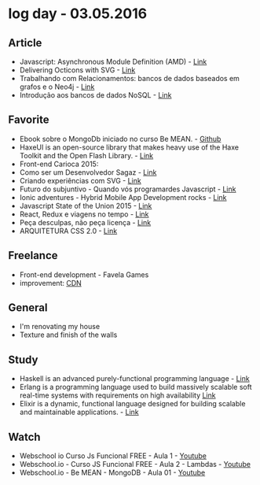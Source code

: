 # log day - 03.05.2016

## Article

 - Javascript: Asynchronous Module Definition (AMD) - [Link](http://nodedecode.com.br/javascript-asynchronous-module-definition-amd/)
 - Delivering Octicons with SVG - [Link](https://github.com/blog/2112-delivering-octicons-with-svg)
 - Trabalhando com Relacionamentos: bancos de dados baseados em grafos e o Neo4j - [Link](http://blog.caelum.com.br/trabalhando-com-relacionamentos-bancos-de-dados-baseados-em-grafos-e-o-neo4j/)
 - Introdução aos bancos de dados NoSQL - [Link](http://www.devmedia.com.br/introducao-aos-bancos-de-dados-nosql/26044)


## Favorite

 - Ebook sobre o MongoDb iniciado no curso Be MEAN. - [Github](https://github.com/Webschool-io/MongoDb-ebook)
 - HaxeUI is an open-source library that makes heavy use of the Haxe Toolkit and the Open Flash Library.  - [Link](http://haxeui.org/v2/)
 - Front-end Carioca 2015:
  - Como ser um Desenvolvedor Sagaz - [Link](https://speakerdeck.com/raphamorim/como-ser-um-desenvolvedor-sagaz)
  - Criando experiências com SVG - [Link](http://willianjusten.com.br/frontend-carioca-2015/#/)
  - Futuro do subjuntivo - Quando vós programardes Javascript - [Link](https://docs.google.com/presentation/d/1EbmnOHf1WwnBrdOQ0WnlGp1Q7UaDqY3wQvPW6XNMSqA/pub?start=false&loop=true&delayms=30000#slide=id.p)
  - Ionic adventures - Hybrid Mobile App Development rocks - [Link](http://pt.slideshare.net/juarezpaf/ionic-adventures-hybrid-mobile-development-rocks)
  - Javascript State of the Union 2015 - [Link](http://pt.slideshare.net/Hugeinc/javascript-state-of-the-union-2015)
  - React, Redux e viagens no tempo - [Link](http://slides.com/felipeleusin/react-redux-e-viagens-no-tempo#/)
  - Peça desculpas, não peça licença - [Link](http://pt.slideshare.net/mattostrk/pea-desculpas-no-pea-licena)
  - ARQUITETURA CSS 2.0 - [Link](http://neysimoes.github.io/palestra-arquitetura-css/#/)


## Freelance

 - Front-end development - Favela Games
  - improvement: [CDN](https://www.cloudflare.com)


## General

 - I'm renovating my house
  - Texture and finish of the walls


## Study

 - Haskell is an advanced purely-functional programming language - [Link](https://www.haskell.org/)
 - Erlang is a programming language used to build massively scalable soft real-time systems with requirements on high availability [Link](https://www.erlang.org/)
 - Elixir is a dynamic, functional language designed for building scalable and maintainable applications. - [Link](http://elixir-lang.org/)


## Watch

 - Webschool io Curso Js Funcional FREE - Aula 1 - [Youtube](https://www.youtube.com/watch?v=SfNpMYhZM1s)
 - Webschool.io - Curso JS Funcional FREE - Aula 2 - Lambdas - [Youtube](https://www.youtube.com/watch?v=Q1-2Jctwa-)
 - Webschool.io - Be MEAN - MongoDB - Aula 01 - [Youtube](https://www.youtube.com/watch?v=leYxsEAL_yY)
